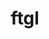 ---
title: "ftgl"
layout: cache
categories: [package, develop]
meta: {"compilers": ["gcc@11.4.0"], "num_specs": 6, "num_specs_by_stack": {"hep": 6, "root": 6}, "oss": ["ubuntu22.04"], "platforms": ["linux"], "stacks": ["hep", "root"], "targets": ["x86_64_v3"], "versions": ["2.4.0"]}
spec_details: [{"compiler": "gcc@11.4.0", "hash": "2hhldwugnoc645qg5g3h2asnkuv772rc", "os": "ubuntu22.04", "platform": "linux", "size": "-", "stacks": ["hep", "root"], "target": "x86_64_v3", "variants": ["build_system=cmake", "build_type=Release", "generator=make", "~ipo", "patches:=001908e", "+shared"], "versions": ["2.4.0"]}, {"compiler": "gcc@11.4.0", "hash": "ct5uslttjpdrmx467q7b3uvwaqezpuob", "os": "ubuntu22.04", "platform": "linux", "size": "-", "stacks": ["hep", "root"], "target": "x86_64_v3", "variants": ["build_system=cmake", "build_type=Release", "generator=make", "~ipo", "patches:=001908e", "+shared"], "versions": ["2.4.0"]}, {"compiler": "gcc@11.4.0", "hash": "eggvuchhk6y73bhuv4d2oc2armhdsr6r", "os": "ubuntu22.04", "platform": "linux", "size": "-", "stacks": ["hep", "root"], "target": "x86_64_v3", "variants": ["build_system=cmake", "build_type=Release", "generator=make", "~ipo", "patches:=001908e", "+shared"], "versions": ["2.4.0"]}, {"compiler": "gcc@11.4.0", "hash": "jgvushyynubky7lpgeyrg5b3a2gs5244", "os": "ubuntu22.04", "platform": "linux", "size": "-", "stacks": ["hep", "root"], "target": "x86_64_v3", "variants": ["build_system=cmake", "build_type=Release", "generator=make", "~ipo", "patches:=001908e", "+shared"], "versions": ["2.4.0"]}, {"compiler": "gcc@11.4.0", "hash": "lfzvhnbmnmb6ne5k6xdv5w44go6emrn5", "os": "ubuntu22.04", "platform": "linux", "size": "-", "stacks": ["hep", "root"], "target": "x86_64_v3", "variants": ["build_system=cmake", "build_type=Release", "generator=make", "~ipo", "patches:=001908e", "+shared"], "versions": ["2.4.0"]}, {"compiler": "gcc@11.4.0", "hash": "nmfnq3nhqibnqs6gbpqzxfgmoaxgnyvv", "os": "ubuntu22.04", "platform": "linux", "size": "-", "stacks": ["hep", "root"], "target": "x86_64_v3", "variants": ["build_system=cmake", "build_type=Release", "generator=make", "~ipo", "patches:=001908e", "+shared"], "versions": ["2.4.0"]}]
---